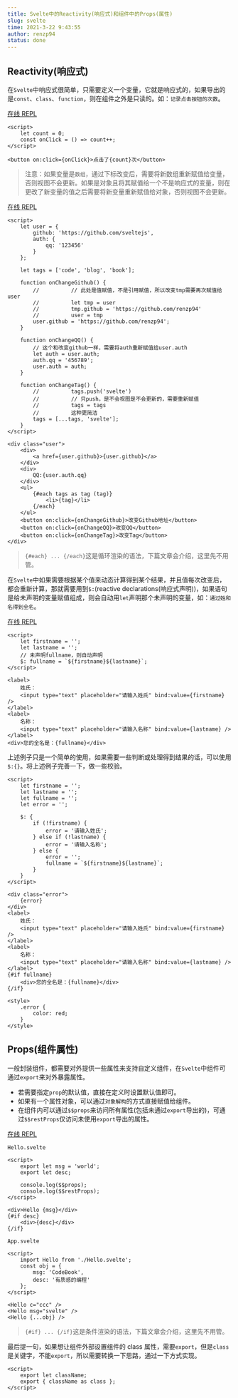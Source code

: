```yaml
---
title: Svelte中的Reactivity(响应式)和组件中的Props(属性)
slug: svelte
time: 2021-3-22 9:43:55
author: renzp94
status: done
---
```


## Reactivity(响应式)

在`Svelte`中响应式很简单，只需要定义一个变量，它就是响应式的，如果导出的是`const`、`class`、`function`，则在组件之外是只读的。如：`记录点击按钮的次数`。

[在线 REPL](https://svelte.dev/repl/5401d712866c475992191bb82e205bc0?version=3.35.0)

```svelte
<script>
	let count = 0;
	const onClick = () => count++;
</script>

<button on:click={onClick}>点击了{count}次</button>
```

> 注意：如果变量是`数组`，通过下标改变后，需要将新数组重新赋值给变量，否则视图不会更新。如果是对象且将其赋值给一个不是响应式的变量，则在更改了新变量的值之后需要将新变量重新赋值给对象，否则视图不会更新。

[在线 REPL](https://svelte.dev/repl/d3de9248b9c642d3a01d37b369613ec2?version=3)

```svelte
<script>
	let user = {
		github: 'https://github.com/sveltejs',
		auth: {
			qq: '123456'
		}
	};

	let tags = ['code', 'blog', 'book'];

	function onChangeGithub() {
		// 			// 此处是值赋值，不是引用赋值，所以改变tmp需要再次赋值给user
		// 			let tmp = user
		// 			tmp.github = 'https://github.com/renzp94'
		// 			user = tmp
		user.github = 'https://github.com/renzp94';
	}

	function onChangeQQ() {
		// 这个和改变github一样，需要将auth重新赋值给user.auth
		let auth = user.auth;
		auth.qq = '456789';
		user.auth = auth;
	}

	function onChangeTag() {
		// 			tags.push('svelte')
		// 			// 只push，是不会视图是不会更新的，需要重新赋值
		// 			tags = tags
		// 			这种更简洁
		tags = [...tags, 'svelte'];
	}
</script>

<div class="user">
	<div>
		<a href={user.github}>{user.github}</a>
	</div>
	<div>
		QQ:{user.auth.qq}
	</div>
	<ul>
		{#each tags as tag (tag)}
			<li>{tag}</li>
		{/each}
	</ul>
	<button on:click={onChangeGithub}>改变Github地址</button>
	<button on:click={onChangeQQ}>改变QQ</button>
	<button on:click={onChangeTag}>改变Tag</button>
</div>
```

> `{#each} ... {/each}`这是循环渲染的语法，下篇文章会介绍，这里先不用管。

在`Svelte`中如果需要根据某个值来动态计算得到某个结果，并且值每次改变后，都会重新计算，那就需要用到`$:`(reactive declarations(响应式声明))，如果语句是给未声明的变量赋值组成，则会自动用`let`声明那个未声明的变量，如：`通过姓和名得到全名`。

[在线 REPL](https://svelte.dev/repl/bf2cee963da74aac99dc01bcca5ece3b?version=3.35.0)

```svelte
<script>
	let firstname = '';
	let lastname = '';
	// 未声明fullname，则自动声明
	$: fullname = `${firstname}${lastname}`;
</script>

<label>
	姓氏：
	<input type="text" placeholder="请输入姓氏" bind:value={firstname} />
</label>
<label>
	名称：
	<input type="text" placeholder="请输入名称" bind:value={lastname} />
</label>
<div>您的全名是：{fullname}</div>
```

上述例子只是一个简单的使用，如果需要一些判断或处理得到结果的话，可以使用`$:{}`。将上述例子完善一下，做一些校验。

```svelte
<script>
	let firstname = '';
	let lastname = '';
	let fullname = '';
	let error = '';

	$: {
		if (!firstname) {
			error = '请输入姓氏';
		} else if (!lastname) {
			error = '请输入名称';
		} else {
			error = '';
			fullname = `${firstname}${lastname}`;
		}
	}
</script>

<div class="error">
	{error}
</div>
<label>
	姓氏：
	<input type="text" placeholder="请输入姓氏" bind:value={firstname} />
</label>
<label>
	名称：
	<input type="text" placeholder="请输入名称" bind:value={lastname} />
</label>
{#if fullname}
	<div>您的全名是：{fullname}</div>
{/if}

<style>
	.error {
		color: red;
	}
</style>
```

## Props(组件属性)

一般封装组件，都需要对外提供一些属性来支持自定义组件，在`Svelte`中组件可通过`export`来对外暴露属性。

- 若需要指定`prop`的默认值，直接在定义时设置默认值即可。
- 如果有一个属性对象，可以通过`对象解构`的方式直接赋值给组件。
- 在组件内可以通过`$$props`来访问所有属性(包括未通过`export`导出的)，可通过`$$restProps`仅访问未使用`export`导出的属性。

[在线 REPL](https://svelte.dev/repl/6ea67f77b8444cf4b11bcabf674d7863?version=3.35.0)

`Hello.svelte`

```svelte
<script>
	export let msg = 'world';
	export let desc;

	console.log($$props);
	console.log($$restProps);
</script>

<div>Hello {msg}</div>
{#if desc}
	<div>{desc}</div>
{/if}
```

`App.svelte`

```svelte
<script>
	import Hello from './Hello.svelte';
	const obj = {
		msg: 'CodeBook',
		desc: '有质感的编程'
	};
</script>

<Hello c="ccc" />
<Hello msg="svelte" />
<Hello {...obj} />
```

> `{#if} ... {/if}`这是条件渲染的语法，下篇文章会介绍，这里先不用管。

最后提一句，如果想让组件外部设置组件的 class 属性，需要`export`，但是`class`是关键字，不能`export`，所以需要转换一下思路，通过一下方式实现。

```svelte
<script>
	export let className;
	export { className as class };
</script>
```
